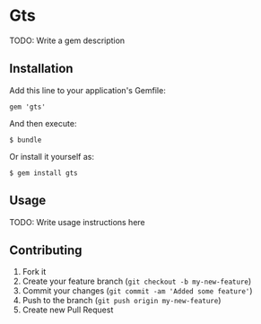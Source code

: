 # Gts

TODO: Write a gem description

## Installation

Add this line to your application's Gemfile:

    gem 'gts'

And then execute:

    $ bundle

Or install it yourself as:

    $ gem install gts

## Usage

TODO: Write usage instructions here

## Contributing

1. Fork it
2. Create your feature branch (`git checkout -b my-new-feature`)
3. Commit your changes (`git commit -am 'Added some feature'`)
4. Push to the branch (`git push origin my-new-feature`)
5. Create new Pull Request
